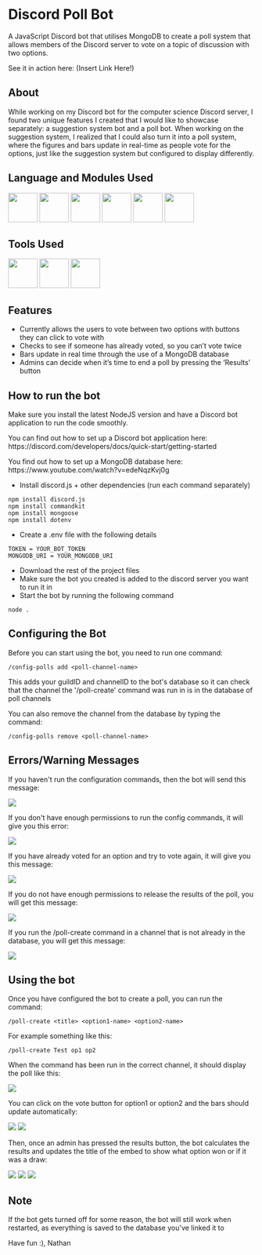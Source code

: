 <h1 align="left">Discord Poll Bot</h1>
<p align="left">A JavaScript Discord bot that utilises MongoDB to create a poll system that allows members of the Discord server to vote on a topic of discussion with two options.</p>

<p align="left">See it in action here: (Insert Link Here!)</p>
<h2>About</h2>
<p>
  While working on my Discord bot for the computer science Discord server, I found two unique features I created that I would like to showcase separately: a suggestion system bot and a poll bot. When working on the suggestion system, I realized that I could also turn it into a poll system, where the figures and bars update in real-time as people vote for the options, just like the suggestion system but configured to display differently.
</p>

<h2>Language and Modules Used</h2>
<div align="start">
  <img src="https://raw.githubusercontent.com/devicons/devicon/master/icons/javascript/javascript-original.svg" hieght="50" width="60">
  <img src="https://raw.githubusercontent.com/devicons/devicon/master/icons/discordjs/discordjs-original.svg" hieght="50" width="60">
  <img src="https://raw.githubusercontent.com/devicons/devicon/master/icons/mongoose/mongoose-original.svg" hieght="50" width="60">
  <img src="https://raw.githubusercontent.com/devicons/devicon/master/icons/nodejs/nodejs-original.svg" hieght="50" width="60">
  <img src="https://raw.githubusercontent.com/motdotla/dotenv/master/dotenv.svg" hieght="50" width="60">
  <img src="https://raw.githubusercontent.com/underctrl-io/commandkit/next/apps/docs/public/logo_lg.webp" hieght="50" width="60">
</div>

<h2>Tools Used</h2>
<div align="start">
  <img src="https://raw.githubusercontent.com/devicons/devicon/master/icons/vscode/vscode-original.svg" hieght="50" width="60">
  <img src="https://raw.githubusercontent.com/devicons/devicon/master/icons/git/git-original.svg" hieght="50" width="60">
  <img src="https://raw.githubusercontent.com/devicons/devicon/master/icons/mongodb/mongodb-original.svg" hieght="50" width="60">
</div>

<h2>Features</h2>

- Currently allows the users to vote between two options with buttons they can click to vote with
- Checks to see if someone has already voted, so you can’t vote twice
- Bars update in real time through the use of a MongoDB database
- Admins can decide when it’s time to end a poll by pressing the ‘Results’ button

<h2>How to run the bot</h2>
<p align="left">Make sure you install the latest NodeJS version and have a Discord bot application to run the code smoothly.</p>
<p align="left">You can find out how to set up a Discord bot application here: https://discord.com/developers/docs/quick-start/getting-started</p>
<p align="left">You find out how to set up a MongoDB database here: https://www.youtube.com/watch?v=edeNqzKvj0g</p>

- Install discord.js + other dependencies (run each command separately)
```
npm install discord.js
npm install commandkit
npm install mongoose
npm install dotenv
```

- Create a .env file with the following details
```
TOKEN = YOUR_BOT_TOKEN
MONGODB_URI = YOUR_MONGODB_URI
```

- Download the rest of the project files
- Make sure the bot you created is added to the discord server you want to run it in
- Start the bot by running the following command
```
node .
```

<h2>Configuring the Bot</h2>
<p>Before you can start using the bot, you need to run one command:</p>

```
/config-polls add <poll-channel-name>
```
<p>This adds your guildID and channelID to the bot's database so it can check that the channel the '/poll-create' command was run in is in the database of poll channels</p>

<p>You can also remove the channel from the database by typing the command:</p>

```
/config-polls remove <poll-channel-name>
```

<h2>Errors/Warning Messages</h2>
<p>If you haven't run the configuration commands, then the bot will send this message:</p>
<img src="/imgs/Warning1.png">
<p>If you don't have enough permissions to run the config commands, it will give you this error:</p>
<img src="/imgs/Warning2.png">
<p>If you have already voted for an option and try to vote again, it will give you this message:</p>
<img src="/imgs/Warning3.png">
<p>If you do not have enough permissions to release the results of the poll, you will get this message:</p>
<img src="/imgs/Warning4.png">
<p>If you run the /poll-create command in a channel that is not already in the database, you will get this message:</p>
<img src="/imgs/Warning5.png">

<h2>Using the bot</h2>
<p>Once you have configured the bot to create a poll, you can run the command:</p>

```
/poll-create <title> <option1-name> <option2-name>
```

<p>For example something like this:</p>

```
/poll-create Test op1 op2
```
<p>When the command has been run in the correct channel, it should display the poll like this:</p>
<img src="/imgs/PollDemo1.png">
<p>You can click on the vote button for option1 or option2 and the bars should update automatically:</p>
<img src="/imgs/PollDemo2.png">
<img src="/imgs/PollDemo3.png">
<p>Then, once an admin has pressed the results button, the bot calculates the results and updates the title of the embed to show what option won or if it was a draw:</p>
<img src="/imgs/PollDemo5.png">
<img src="/imgs/PollDemo6.png">
<img src="/imgs/PollDemo4.png">

<h2>Note</h2>
<p>If the bot gets turned off for some reason, the bot will still work when restarted, as everything is saved to the database you've linked it to</p>
<p>Have fun :), Nathan</p>
